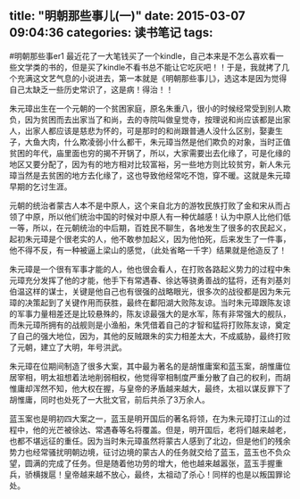 title: "明朝那些事儿(一)"
date: 2015-03-07 09:04:36
categories: 读书笔记
tags:
---
#明朝那些事er1
   最近花了一大笔钱买了一个kindle，自己本来是不怎么喜欢看一些文学类的书的，但是买了kindle不看书总不能让它吃灰吧！！于是，我就拷了几个充满这文艺气息的小说进去，第一本就是《明朝那些事儿》，选这本是因为觉得自己太缺乏一些历史常识了，这是病！得治！！

   朱元璋出生在一个元朝的一个贫困家庭，原名朱重八，很小的时候经常受到别人欺负，因为贫困而去出家当了和尚，去的寺院叫做皇觉寺，按理说和尚应该都是出家人，出家人都应该是慈悲为怀的，可是那时的和尚跟普通人没什么区别，娶妻生子，大鱼大肉，什么欺凌弱小什么都干，朱元璋当然是他们欺负的对象，当时正值贫困的年代，庙里面也穷的揭不开锅了，所以，大家需要出去化缘了，可是化缘的地区又要分配了，因为有的地方相对比较富裕，另一些地方则比较贫穷，新人朱元璋当然是去贫困的地方去化缘了，这也导致他经常吃不饱，穿不暖。这就是朱元璋早期的乞讨生涯。

   元朝的统治者蒙古人本不是中原人，这个来自北方的游牧民族打败了金和宋从而占领了中原，所以他们统治中国的时候对中原人有一种优越感！认为中原人比他们低一等，所以，在元朝统治的中后期，百姓民不聊生，各地发生了很多的农民起义，起初朱元璋是个很老实的人，他不敢参加起义，因为他怕死，后来发生了一件事，他不得不反，有一种被逼上梁山的感觉，（此处省略一千字）结果就是他造反了！

   朱元璋是一个很有军事才能的人，他也很会看人，在打败各路起义势力的过程中朱元璋充分发挥了他的才能，他手下有常遇春、徐达等骁勇善战的猛将，还有刘基刘伯温这样的谋士，关键是他自己也有很强的战略眼光，很多次的战役都是因为朱元璋的决策起到了关键作用而获胜，最终在鄱阳湖大败陈友谅。当时朱元璋跟陈友谅的军事力量相差还是比较悬殊的，陈友谅最强大的是水军，陈有非常强大的舰队，而朱元璋所拥有的战舰则是小渔船，朱凭借着自己的才智和猛将打败陈友谅，奠定了自己的强大地位，因为，其他的反贼跟朱的实力相差太大，不成威胁，最终打败了元朝，建立了大明，年号洪武。
 
   朱元璋在位期间制造了很多大案，其中最为著名的是胡惟庸案和蓝玉案，胡惟庸位居宰相，明太祖想着法地削弱相权，他觉得宰相制度严重分散了自己的权利，而胡惟庸却浑然不知，他大权在握，与皇帝的矛盾越来越大，最终，太祖以谋反罪下了胡惟庸，同时也处死了一大批文官，前后共杀了3万余人。

   蓝玉案也是明初四大案之一，蓝玉是明开国后的著名将领，在为朱元璋打江山的过程中，他的光芒被徐达、常遇春等名将覆盖。但是，明开国后，老将们越来越老，也都不堪远征的重任。因为当时朱元璋虽然将蒙古人感到了北边，但是他们的残余势力也经常骚扰明朝边境，征讨边境的蒙古人的任务就交给了蓝玉，蓝玉也不负众望，圆满的完成了任务。但是随着他功劳的增大，他也越来越嚣张，蓝玉手握重兵，骄横拨扈！皇帝越来越不放心，最终，太祖动了杀心！同样的也是以叛国罪论处。
   

  
